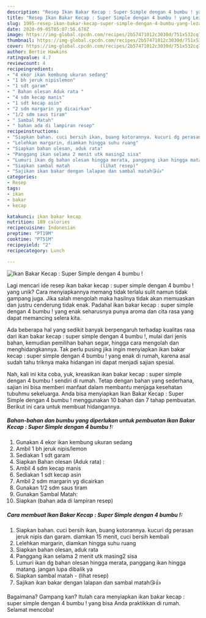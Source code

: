 ```yaml
---
description: "Resep Ikan Bakar Kecap : Super Simple dengan 4 bumbu ! yang Lezat"
title: "Resep Ikan Bakar Kecap : Super Simple dengan 4 bumbu ! yang Lezat"
slug: 1995-resep-ikan-bakar-kecap-super-simple-dengan-4-bumbu-yang-lezat
date: 2020-09-05T05:07:56.678Z
image: https://img-global.cpcdn.com/recipes/2b57471012c3030d/751x532cq70/ikan-bakar-kecap-super-simple-dengan-4-bumbu-foto-resep-utama.jpg
thumbnail: https://img-global.cpcdn.com/recipes/2b57471012c3030d/751x532cq70/ikan-bakar-kecap-super-simple-dengan-4-bumbu-foto-resep-utama.jpg
cover: https://img-global.cpcdn.com/recipes/2b57471012c3030d/751x532cq70/ikan-bakar-kecap-super-simple-dengan-4-bumbu-foto-resep-utama.jpg
author: Bertie Hawkins
ratingvalue: 4.7
reviewcount: 4
recipeingredient:
- "4 ekor ikan kembung ukuran sedang"
- "1 bh jeruk nipislemon"
- "1 sdt garam"
- " Bahan olesan Aduk rata "
- "4 sdm kecap manis"
- "1 sdt kecap asin"
- "2 sdm margarin yg dicairkan"
- "1/2 sdm saus tiram"
- " Sambal Matah"
- " bahan ada di lampiran resep"
recipeinstructions:
- "Siapkan bahan. cuci bersih ikan, buang kotorannya. kucuri dg perasan jeruk nipis dan garam. diamkan 15 menit, cuci bersih kembali"
- "Lelehkan margarin, diamkan hingga suhu ruang"
- "Siapkan bahan olesan, aduk rata"
- "Panggang ikan selama 2 menit utk masing2 sisa"
- "Lumuri ikan dg bahan olesan hingga merata, panggang ikan hingga matang. jangan lupa dibalik ya"
- "Siapkan sambal matah           (lihat resep)"
- "Sajikan ikan bakar dengan lalapan dan sambal matah😘👍"
categories:
- Resep
tags:
- ikan
- bakar
- kecap

katakunci: ikan bakar kecap 
nutrition: 189 calories
recipecuisine: Indonesian
preptime: "PT19M"
cooktime: "PT51M"
recipeyield: "2"
recipecategory: Lunch

---
```



![Ikan Bakar Kecap : Super Simple dengan 4 bumbu !](https://img-global.cpcdn.com/recipes/2b57471012c3030d/751x532cq70/ikan-bakar-kecap-super-simple-dengan-4-bumbu-foto-resep-utama.jpg)

Lagi mencari ide resep ikan bakar kecap : super simple dengan 4 bumbu ! yang unik? Cara menyiapkannya memang tidak terlalu sulit namun tidak gampang juga. Jika salah mengolah maka hasilnya tidak akan memuaskan dan justru cenderung tidak enak. Padahal ikan bakar kecap : super simple dengan 4 bumbu ! yang enak seharusnya punya aroma dan cita rasa yang dapat memancing selera kita.

Ada beberapa hal yang sedikit banyak berpengaruh terhadap kualitas rasa dari ikan bakar kecap : super simple dengan 4 bumbu !, mulai dari jenis bahan, kemudian pemilihan bahan segar, hingga cara mengolah dan menghidangkannya. Tak perlu pusing jika ingin menyiapkan ikan bakar kecap : super simple dengan 4 bumbu ! yang enak di rumah, karena asal sudah tahu triknya maka hidangan ini dapat menjadi sajian spesial.




Nah, kali ini kita coba, yuk, kreasikan ikan bakar kecap : super simple dengan 4 bumbu ! sendiri di rumah. Tetap dengan bahan yang sederhana, sajian ini bisa memberi manfaat dalam membantu menjaga kesehatan tubuhmu sekeluarga. Anda bisa menyiapkan Ikan Bakar Kecap : Super Simple dengan 4 bumbu ! menggunakan 10 bahan dan 7 tahap pembuatan. Berikut ini cara untuk membuat hidangannya.

<!--inarticleads1-->

##### Bahan-bahan dan bumbu yang diperlukan untuk pembuatan Ikan Bakar Kecap : Super Simple dengan 4 bumbu !:

1. Gunakan 4 ekor ikan kembung ukuran sedang
1. Ambil 1 bh jeruk nipis/lemon
1. Sediakan 1 sdt garam
1. Siapkan  Bahan olesan (Aduk rata) :
1. Ambil 4 sdm kecap manis
1. Sediakan 1 sdt kecap asin
1. Ambil 2 sdm margarin yg dicairkan
1. Gunakan 1/2 sdm saus tiram
1. Gunakan  Sambal Matah:
1. Siapkan  (bahan ada di lampiran resep)




<!--inarticleads2-->

##### Cara membuat Ikan Bakar Kecap : Super Simple dengan 4 bumbu !:

1. Siapkan bahan. cuci bersih ikan, buang kotorannya. kucuri dg perasan jeruk nipis dan garam. diamkan 15 menit, cuci bersih kembali
1. Lelehkan margarin, diamkan hingga suhu ruang
1. Siapkan bahan olesan, aduk rata
1. Panggang ikan selama 2 menit utk masing2 sisa
1. Lumuri ikan dg bahan olesan hingga merata, panggang ikan hingga matang. jangan lupa dibalik ya
1. Siapkan sambal matah -           (lihat resep)
1. Sajikan ikan bakar dengan lalapan dan sambal matah😘👍




Bagaimana? Gampang kan? Itulah cara menyiapkan ikan bakar kecap : super simple dengan 4 bumbu ! yang bisa Anda praktikkan di rumah. Selamat mencoba!

